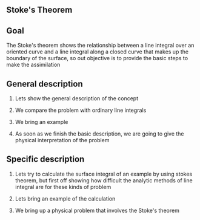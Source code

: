 ## Stoke's Theorem

## Goal

The Stoke's theorem shows the relationship between a line integral over an oriented curve and a line integral along a closed curve that makes up the boundary of the surface, so out objective is to provide the basic steps to make the assimilation


## General description

1. Lets show the general description of the concept

2. We compare the problem with ordinary line integrals

2. We bring an example

3. As soon as we finish the basic description, we are going to give the physical interpretation of the problem

## Specific description

1. Lets try to calculate the surface integral of an example by using stokes theorem, but first off showing how difficult the analytic methods of line integral are for these kinds of problem

2. Lets bring an example of the calculation

3. We bring up a physical problem that involves the Stoke's theorem

